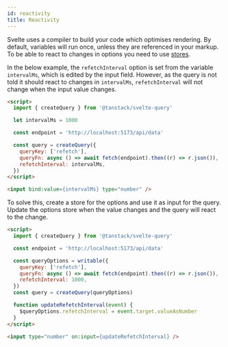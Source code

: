 ```yaml
---
id: reactivity
title: Reactivity
---
```


Svelte uses a compiler to build your code which optimises rendering. By default, variables will run once, unless they are referenced in your markup. To be able to react to changes in options you need to use [stores](https://svelte.dev/tutorial/writable-stores).

In the below example, the `refetchInterval` option is set from the variable `intervalMs`, which is edited by the input field. However, as the query is not told it should react to changes in `intervalMs`, `refetchInterval` will not change when the input value changes.

```markdown
<script>
  import { createQuery } from '@tanstack/svelte-query'

  let intervalMs = 1000

  const endpoint = 'http://localhost:5173/api/data'

  const query = createQuery({
    queryKey: ['refetch'],
    queryFn: async () => await fetch(endpoint).then((r) => r.json()),
    refetchInterval: intervalMs,
  })
</script>

<input bind:value={intervalMs} type="number" />
```

To solve this, create a store for the options and use it as input for the query. Update the options store when the value changes and the query will react to the change.

```markdown
<script>
  import { createQuery } from '@tanstack/svelte-query'

  const endpoint = 'http://localhost:5173/api/data'

  const queryOptions = writable({
    queryKey: ['refetch'],
    queryFn: async () => await fetch(endpoint).then((r) => r.json()),
    refetchInterval: 1000,
  })
  const query = createQuery(queryOptions)

  function updateRefetchInterval(event) {
    $queryOptions.refetchInterval = event.target.valueAsNumber
  }
</script>

<input type="number" on:input={updateRefetchInterval} />
```
